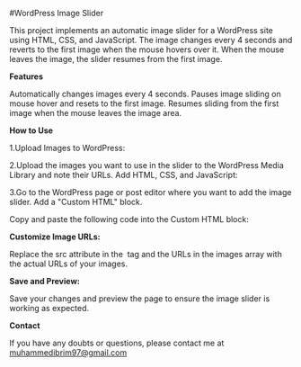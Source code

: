 #WordPress Image Slider

This project implements an automatic image slider for a WordPress site using HTML, CSS, and JavaScript. The image changes every 4 seconds and reverts to the first image 
when the mouse hovers over it. When the mouse leaves the image, the slider resumes from the first image.

**Features**

Automatically changes images every 4 seconds.
Pauses image sliding on mouse hover and resets to the first image.
Resumes sliding from the first image when the mouse leaves the image area.

**How to Use**

1.Upload Images to WordPress:

2.Upload the images you want to use in the slider to the WordPress Media Library and note their URLs.
Add HTML, CSS, and JavaScript:

3.Go to the WordPress page or post editor where you want to add the image slider.
Add a "Custom HTML" block.

Copy and paste the following code into the Custom HTML block:

**Customize Image URLs:**

Replace the src attribute in the <img> tag and the URLs in the images array with the actual URLs of your images.

**Save and Preview:**

Save your changes and preview the page to ensure the image slider is working as expected.

**Contact**

If you have any doubts or questions, please contact me at muhammedibrim97@gmail.com
